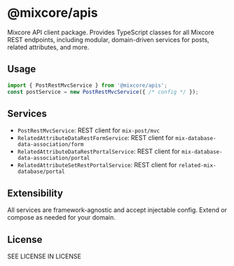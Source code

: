 
# @mixcore/apis

Mixcore API client package. Provides TypeScript classes for all Mixcore REST endpoints, including modular, domain-driven services for posts, related attributes, and more.

## Usage

```ts
import { PostRestMvcService } from '@mixcore/apis';
const postService = new PostRestMvcService({ /* config */ });
```

## Services
- `PostRestMvcService`: REST client for `mix-post/mvc`
- `RelatedAttributeDataRestFormService`: REST client for `mix-database-data-association/form`
- `RelatedAttributeDataRestPortalService`: REST client for `mix-database-data-association/portal`
- `RelatedAttributeSetRestPortalService`: REST client for `related-mix-database/portal`

## Extensibility
All services are framework-agnostic and accept injectable config. Extend or compose as needed for your domain.

## License
SEE LICENSE IN LICENSE
